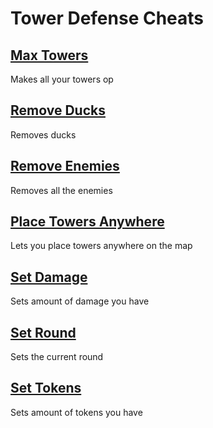 # Tower Defense Cheats

## [Max Towers](maxTowers.js)
Makes all your towers op

## [Remove Ducks](removeDucks.js)
Removes ducks

## [Remove Enemies](removeEnemies.js)
Removes all the enemies

## [Place Towers Anywhere](removeObsticles.js)
Lets you place towers anywhere on the map

## [Set Damage](setDmg.js)
Sets amount of damage you have

## [Set Round](setRound.js)
Sets the current round

## [Set Tokens](setTokens.js)
Sets amount of tokens you have
